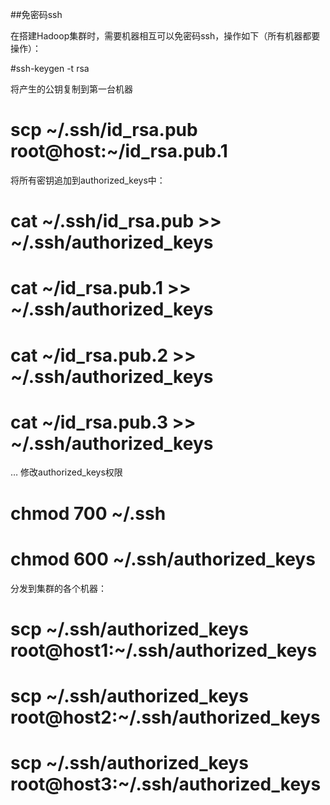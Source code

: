 ##免密码ssh

在搭建Hadoop集群时，需要机器相互可以免密码ssh，操作如下（所有机器都要操作）：

#ssh-keygen -t rsa

将产生的公钥复制到第一台机器 
# scp ~/.ssh/id_rsa.pub root@host:~/id_rsa.pub.1
将所有密钥追加到authorized_keys中： 
# cat ~/.ssh/id_rsa.pub >> ~/.ssh/authorized_keys 
# cat ~/id_rsa.pub.1 >> ~/.ssh/authorized_keys 
# cat ~/id_rsa.pub.2 >> ~/.ssh/authorized_keys 
# cat ~/id_rsa.pub.3 >> ~/.ssh/authorized_keys 
…
修改authorized_keys权限 
# chmod 700 ~/.ssh 
# chmod 600 ~/.ssh/authorized_keys
分发到集群的各个机器： 
# scp ~/.ssh/authorized_keys root@host1:~/.ssh/authorized_keys 
# scp ~/.ssh/authorized_keys root@host2:~/.ssh/authorized_keys 
# scp ~/.ssh/authorized_keys root@host3:~/.ssh/authorized_keys
